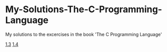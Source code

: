 # My-Solutions-The-C-Programming-Language
My solutions to the excercises in the book 'The C Programming Language'

[1.3](https://github.com/kolaczyn/My-Solutions-The-C-Programming-Language/blob/master/1_3.c)
[1.4](https://github.com/kolaczyn/My-Solutions-The-C-Programming-Language/blob/master/1_4.c)

